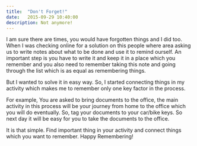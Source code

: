 ```yaml
---
title:  "Don't Forget!"
date:   2015-09-29 10:40:00
description: Not anymore!
---
```

I am sure there are times, you would have forgotten things and I did too. When I was checking online for a solution on this people where area asking us to write notes about what to be done and use it to remind ourself. An important step is you have to write it and keep it in a place which you remember and you also need to remember taking this note and going through the list which is as equal as remembering things. 

But I wanted to solve it in easy way. So, I started connecting things in my activity which makes me to remember only one key factor in the process.

For example, You are asked to bring documents to the office, the main activity in this process will be your journey from home to the office which you will do eventually. So, tag your documents to your car/bike keys. So next day it will be easy for you to take the documents to the office.

It is that simple. Find important thing in your activity and connect things which you want to remember. Happy Remembering!